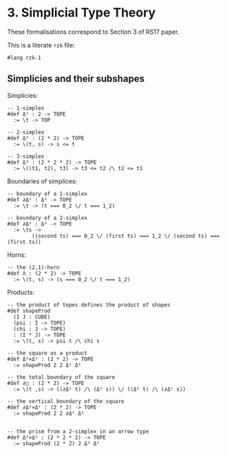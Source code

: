 # 3. Simplicial Type Theory

These formalisations correspond to Section 3 of RS17 paper.

This is a literate `rzk` file:

```rzk
#lang rzk-1
```

## Simplicies and their subshapes

Simplicies:

```rzk
-- 1-simplex
#def Δ¹ : 2 -> TOPE
  := \t -> TOP

-- 2-simplex
#def Δ² : (2 * 2) -> TOPE
  := \(t, s) -> s <= t

-- 3-simplex
#def Δ³ : (2 * 2 * 2) -> TOPE
  := \((t1, t2), t3) -> t3 <= t2 /\ t2 <= t1
```

Boundaries of simplices:

```rzk
-- boundary of a 1-simplex
#def ∂Δ¹ : Δ¹ -> TOPE
  := \t -> (t === 0_2 \/ t === 1_2)

-- boundary of a 2-simplex
#def ∂Δ² : Δ² -> TOPE
  := \ts -> 
        ((second ts) === 0_2 \/ (first ts) === 1_2 \/ (second ts) === (first ts))
```

Horns:

```rzk
-- the (2,1)-horn
#def Λ : (2 * 2) -> TOPE
  := \(t, s) -> (s === 0_2 \/ t === 1_2)
```

Products:

```rzk
-- the product of topes defines the product of shapes
#def shapeProd
  (I J : CUBE)
  (psi : I -> TOPE)
  (chi : J -> TOPE)
  : (I * J) -> TOPE
  := \(t, s) -> psi t /\ chi s

-- the square as a product
#def Δ¹×Δ¹ : (2 * 2) -> TOPE
  := shapeProd 2 2 Δ¹ Δ¹

-- the total boundary of the square
#def ∂□ : (2 * 2) -> TOPE
  := \(t ,s) -> ((∂Δ¹ t) /\ (Δ¹ s)) \/ ((Δ¹ t) /\ (∂Δ¹ s))

-- the vertical boundary of the square 
#def ∂Δ¹×Δ¹ : (2 * 2) -> TOPE
  := shapeProd 2 2 ∂Δ¹ Δ¹


-- the prism from a 2-simplex in an arrow type
#def Δ²×Δ¹ : (2 * 2 * 2) -> TOPE
  := shapeProd (2 * 2) 2 Δ² Δ¹  
```  
